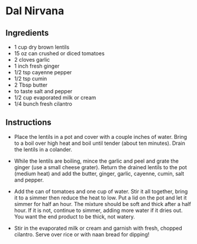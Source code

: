 # Dal Nirvana

## Ingredients

- 1 cup dry brown lentils 
- 15 oz can crushed or diced tomatoes 
- 2 cloves garlic 
- 1 inch fresh ginger 
- 1/2 tsp cayenne pepper 
- 1/2 tsp cumin 
- 2 Tbsp butter 
- to taste salt and pepper 
- 1/2 cup evaporated milk or cream 
- 1/4 bunch fresh cilantro 

## Instructions

- Place the lentils in a pot and cover with a couple inches of water. Bring to a boil over high heat and boil until tender (about ten minutes). Drain the lentils in a colander.

- While the lentils are boiling, mince the garlic and peel and grate the ginger (use a small cheese grater). Return the drained lentils to the pot (medium heat) and add the butter, ginger, garlic, cayenne, cumin, salt and pepper.

- Add the can of tomatoes and one cup of water. Stir it all together, bring it to a simmer then reduce the heat to low. Put a lid on the pot and let it simmer for half an hour. The mixture should be soft and thick after a half hour. If it is not, continue to simmer, adding more water if it dries out. You want the end product to be thick, not watery.

- Stir in the evaporated milk or cream and garnish with fresh, chopped cilantro. Serve over rice or with naan bread for dipping!
